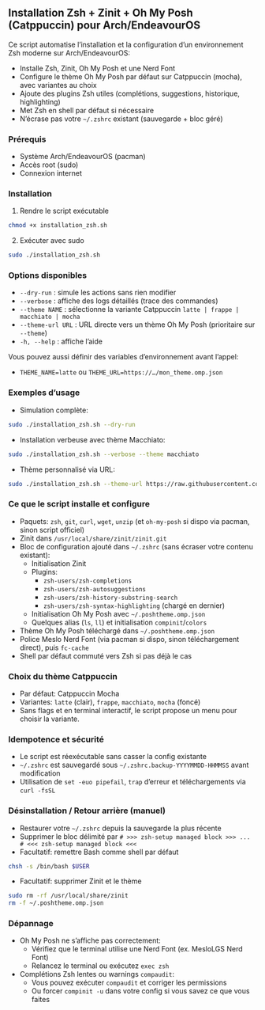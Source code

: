 ## Installation Zsh + Zinit + Oh My Posh (Catppuccin) pour Arch/EndeavourOS

Ce script automatise l’installation et la configuration d’un environnement Zsh moderne sur Arch/EndeavourOS:
- Installe Zsh, Zinit, Oh My Posh et une Nerd Font
- Configure le thème Oh My Posh par défaut sur Catppuccin (mocha), avec variantes au choix
- Ajoute des plugins Zsh utiles (complétions, suggestions, historique, highlighting)
- Met Zsh en shell par défaut si nécessaire
- N’écrase pas votre `~/.zshrc` existant (sauvegarde + bloc géré)

### Prérequis
- Système Arch/EndeavourOS (pacman)
- Accès root (sudo)
- Connexion internet

### Installation
1) Rendre le script exécutable
```bash
chmod +x installation_zsh.sh
```
2) Exécuter avec sudo
```bash
sudo ./installation_zsh.sh
```

### Options disponibles
- `--dry-run` : simule les actions sans rien modifier
- `--verbose` : affiche des logs détaillés (trace des commandes)
- `--theme NAME` : sélectionne la variante Catppuccin `latte | frappe | macchiato | mocha`
- `--theme-url URL` : URL directe vers un thème Oh My Posh (prioritaire sur `--theme`)
- `-h, --help` : affiche l’aide

Vous pouvez aussi définir des variables d’environnement avant l’appel:
- `THEME_NAME=latte` ou `THEME_URL=https://…/mon_theme.omp.json`

### Exemples d’usage
- Simulation complète:
```bash
sudo ./installation_zsh.sh --dry-run
```
- Installation verbeuse avec thème Macchiato:
```bash
sudo ./installation_zsh.sh --verbose --theme macchiato
```
- Thème personnalisé via URL:
```bash
sudo ./installation_zsh.sh --theme-url https://raw.githubusercontent.com/catppuccin/oh-my-posh/main/themes/catppuccin_latte.omp.json
```

### Ce que le script installe et configure
- Paquets: `zsh`, `git`, `curl`, `wget`, `unzip` (et `oh-my-posh` si dispo via pacman, sinon script officiel)
- Zinit dans `/usr/local/share/zinit/zinit.git`
- Bloc de configuration ajouté dans `~/.zshrc` (sans écraser votre contenu existant):
  - Initialisation Zinit
  - Plugins:
    - `zsh-users/zsh-completions`
    - `zsh-users/zsh-autosuggestions`
    - `zsh-users/zsh-history-substring-search`
    - `zsh-users/zsh-syntax-highlighting` (chargé en dernier)
  - Initialisation Oh My Posh avec `~/.poshtheme.omp.json`
  - Quelques alias (`ls`, `ll`) et initialisation `compinit`/`colors`
- Thème Oh My Posh téléchargé dans `~/.poshtheme.omp.json`
- Police Meslo Nerd Font (via pacman si dispo, sinon téléchargement direct), puis `fc-cache`
- Shell par défaut commuté vers Zsh si pas déjà le cas

### Choix du thème Catppuccin
- Par défaut: Catppuccin Mocha
- Variantes: `latte` (clair), `frappe`, `macchiato`, `mocha` (foncé)
- Sans flags et en terminal interactif, le script propose un menu pour choisir la variante.

### Idempotence et sécurité
- Le script est réexécutable sans casser la config existante
- `~/.zshrc` est sauvegardé sous `~/.zshrc.backup-YYYYMMDD-HHMMSS` avant modification
- Utilisation de `set -euo pipefail`, `trap` d’erreur et téléchargements via `curl -fsSL`

### Désinstallation / Retour arrière (manuel)
- Restaurer votre `~/.zshrc` depuis la sauvegarde la plus récente
- Supprimer le bloc délimité par `# >>> zsh-setup managed block >>> ... # <<< zsh-setup managed block <<<`
- Facultatif: remettre Bash comme shell par défaut
```bash
chsh -s /bin/bash $USER
```
- Facultatif: supprimer Zinit et le thème
```bash
sudo rm -rf /usr/local/share/zinit
rm -f ~/.poshtheme.omp.json
```

### Dépannage
- Oh My Posh ne s’affiche pas correctement:
  - Vérifiez que le terminal utilise une Nerd Font (ex. MesloLGS Nerd Font)
  - Relancez le terminal ou exécutez `exec zsh`
- Complétions Zsh lentes ou warnings `compaudit`:
  - Vous pouvez exécuter `compaudit` et corriger les permissions
  - Ou forcer `compinit -u` dans votre config si vous savez ce que vous faites
